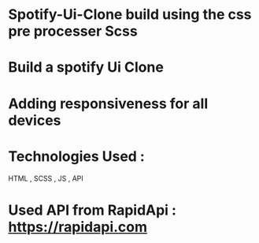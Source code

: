 # Spotify-Ui-Clone build using the css pre processer Scss
# Build a spotify Ui Clone
# Adding responsiveness for all devices
# Technologies Used :
   HTML , SCSS , JS , API
# Used API from RapidApi : https://rapidapi.com
